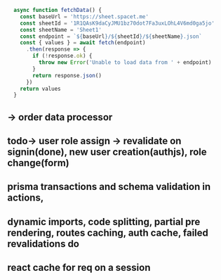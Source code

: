 
```typescript
  async function fetchData() {
    const baseUrl = 'https://sheet.spacet.me'
    const sheetId = '1R1QAsK9daCyJMU1bz70dot7Fa3uxLOhL4V6md0ga5jo'
    const sheetName = 'Sheet1'
    const endpoint = `${baseUrl}/${sheetId}/${sheetName}.json`
    const { values } = await fetch(endpoint)
      .then(response => {
        if (!response.ok) {
          throw new Error('Unable to load data from ' + endpoint)
        }
        return response.json()
      })
    return values
  }
```

##     ->  order data processor
## todo-> user role assign -> revalidate on signin(done), new user creation(authjs), role change(form)
## prisma transactions and schema validation in actions, 
## dynamic imports, code splitting, partial pre rendering, routes caching, auth cache, failed revalidations do
## react cache for req on a session